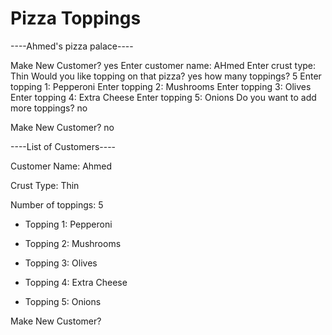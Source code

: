 # Pizza Toppings

----Ahmed's pizza palace----




Make New Customer? yes
Enter customer name: AHmed
Enter crust type: Thin
Would you like topping on that pizza? yes
how many toppings? 5
Enter topping 1: Pepperoni
Enter topping 2: Mushrooms
Enter topping 3: Olives
Enter topping 4: Extra Cheese
Enter topping 5: Onions
Do you want to add more toppings? no


Make New Customer? no


----List of Customers----


Customer Name: Ahmed

Crust Type: Thin

Number of toppings: 5

 - Topping 1: Pepperoni

 - Topping 2: Mushrooms

 - Topping 3: Olives

 - Topping 4: Extra Cheese

 - Topping 5: Onions


Make New Customer? 